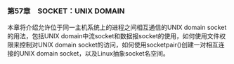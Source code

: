 ### 第57章　SOCKET：UNIX DOMAIN

本章将介绍允许位于同一主机系统上的进程之间相互通信的UNIX domain socket的用法，包括UNIX domain中流socket和数据报socket的使用，如何使用文件权限来控制对UNIX domain socket的访问，如何使用socketpair()创建一对相互连接的UNIX domain socket，以及Linux抽象socket名空间。

